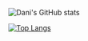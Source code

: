 <!--
**danikrisdayadi/danikrisdayadi** is a ✨ _special_ ✨ repository because its `README.md` (this file) appears on your GitHub profile.-->


![Dani's GitHub stats](https://github-readme-stats.vercel.app/api?username=danikrisdayadi&show_icons=true&theme=dark&count_private=true)

[![Top Langs](https://github-readme-stats.vercel.app/api/top-langs/?username=danikrisdayadi&layout=compact&theme=dark)](https://github.com/danikrisdayadi/github-readme-stats)
